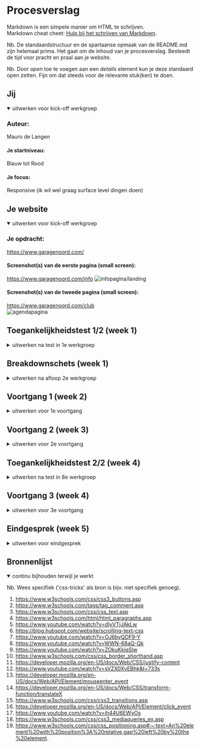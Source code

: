 # Procesverslag
Markdown is een simpele manier om HTML te schrijven.  
Markdown cheat cheet: [Hulp bij het schrijven van Markdown](https://github.com/adam-p/markdown-here/wiki/Markdown-Cheatsheet).

Nb. De standaardstructuur en de spartaanse opmaak van de README.md zijn helemaal prima. Het gaat om de inhoud van je procesverslag. Besteedt de tijd voor pracht en praal aan je website.

Nb. Door *open* toe te voegen aan een *details* element kun je deze standaard open zetten. Fijn om dat steeds voor de relevante stuk(ken) te doen.





## Jij

<details open>
  <summary>uitwerken voor kick-off werkgroep</summary>

  ### Auteur:
Mauro de Langen

  #### Je startniveau:
Blauw tot Rood

  #### Je focus:
Responsive  (ik wil wel graag surface level dingen doen)

</details>





## Je website

<details open>
  <summary>uitwerken voor kick-off werkgroep</summary>

  ### Je opdracht:
   https://www.garagenoord.com/

  #### Screenshot(s) van de eerste pagina (small screen):
  https://www.garagenoord.com/info
  <img src="readme-images/mobile_info.png" alt="infopagina/landing">

  #### Screenshot(s) van de tweede pagina (small screen):
https://www.garagenoord.com/club  
  <img src="readme-images/mobile_club.png" alt="agendapagina">

</details>



## Toegankelijkheidstest 1/2 (week 1)

<details>
  <summary>uitwerken na test in 1e werkgroep</summary>

  ### Bevindingen
De website opent meteen op de span, een herhalende tekst, de gebruiker hoort dus heel vaak 'garage noord'




  #### Screenreader

  de screenreader geeft de naam van alle links in de nav en geeft aan waar ze heen gaan.
  alle items in de nav zijn h2 items. de tekst op de pagina heeft geen headings, alleen p's
  alles wordt voorgelezen als de bestandsnamen, je hoort dus vaak 'underscore'

  Hier een omschrijving van hoe het opgelost kan worden (met indien nodig afbeeldingen)


  #### Muis en Toetsenbord
  je komt met een toetsenbord niet uit de nav

  de muis in combinatie met reader geeft aan of links al bezocht zijn of nog niet

  Hier een omschrijving van hoe het opgelost kan worden (met indien nodig afbeeldingen)


  #### Motoriek (shocks, elastiekjes)
  Hier korte omschrijving (met indien nodig afbeeldingen)

  Hier een omschrijving van hoe het opgelost kan worden (met indien nodig afbeeldingen)


  #### Visueel (brillen, contrast, kleurenblind, dark/light).
  Hier korte omschrijving (met indien nodig afbeeldingen)

  Hier een omschrijving van hoe het opgelost kan worden (met indien nodig afbeeldingen)

</details>



## Breakdownschets (week 1)

<details>
  <summary>uitwerken na afloop 2e werkgroep</summary>

  ### de hele pagina:
  <img src="readme-images/breakdown_info_desktop.png"  alt="breakdown van desktop info">

  <img src="readme-images/breakdown_club.png"  alt="breakdown van desktop info">


  ### dynamisch deel (bijv menu):
  <img src="readme-images/dynamisch.gif">

  ### wellicht nog een dynamisch deel (bijv filter):
  <img src="readme-images/dummy-plaatje.jpg" width="375px" alt="breakdown van nog een dynamisch deel">

</details>





## Voortgang 1 (week 2)

<details>
  <summary>uitwerken voor 1e voortgang</summary>

  ### Stand van zaken
  hier dit ging goed & dit was lastig (neem ook screenshots op van delen van je website en code)


  ### Agenda voor meeting
  samen met je groepje opstellen

  | student 1      | student 2          | student 3    | student 4        |
  | ---            | ---                | ---          | ---              |
  | dit bespreken  | en dit             | en ik dit    | en dan ik dat    |
  | en dat ook nog | dit als er tijd is | nog een punt | dit wil ik zeker |
  | ...            | ...                | ...          | ...              |


  ### Verslag van meeting
  hier na afloop snel de uitkomsten van de meeting vastleggen

  - punt 1
  - punt 2
  - nog een punt
  - ...

</details>





## Voortgang 2 (week 3)

<details>
  <summary>uitwerken voor 2e voortgang</summary>

  ### Stand van zaken
  hier dit ging goed & dit was lastig (neem ook screenshots op van delen van je website en code)


  ### Agenda voor meeting
  samen met je groepje opstellen

  | Mauro           |
  Vragen fed
  Uitlijnen helften
  Linker helft is niet 100% maar heeft nog ruimte beneden
  Hoe coveren helften hele pagina
  Hoe responsive tekst header

  semantiek

  Items vullen niet de hele pagina (Groen in blauw)

  Stein               

  Chelsey              |

  Kenneth    |



  ### Verslag van meeting
  hier na afloop snel de uitkomsten van de meeting vastleggen

  ik heb doorgewerkt met Sanne en Kenneth en ik heb hulp gekregen met het maken van een grid

  <img src="readme-images/5.screenshot_club.png" width="375px" alt="bummer">

</details>





## Toegankelijkheidstest 2/2 (week 4)

<details>
  <summary>uitwerken na test in 8e werkgroep</summary>

  ### Bevindingen
  Pijltjes doen niets -> pagina refresh

  Lijst met social links leest bestandsnamen voor  -> alt opgeven

  List item club pagina leest hij een getal voor moet niet X geen fix gevonden want is ::before

  Focus within dingetje - was tijdelijk en niet echt bij mij van toepassing

  Button op index is wel/geen link?  -> was link naar download

  Relatief pad absoluut pad -> goed opletten op github

  Colom gap row gap

  Custom properties -> gefixt

  P tel link + email >>>>>>>>>. contact

  screenreader werkt goed en leest alle koppen voor.

</details>





## Voortgang 3 (week 4)

<details>
  <summary>uitwerken voor 3e voortgang</summary>

  ### Stand van zaken
  hier dit ging goed & dit was lastig (neem ook screenshots op van delen van je website en code)

De screenshots van mijn code heb ik als tekst opgeslagen bij mijn notitites


  ### Agenda voor meeting
  samen met je groepje opstellen

  | student 1      | student 2          | student 3    | student 4        |
  | ---            | ---                | ---          | ---              |
  | dit bespreken  | en dit             | en ik dit    | en dan ik dat    |
  | en dat ook nog | dit als er tijd is | nog een punt | dit wil ik zeker |
  | ...            | ...                | ...          | ...              |


  ### Verslag van meeting
  hier na afloop snel de uitkomsten van de meeting vastleggen

padding, border bottom-border top

verborgen h1

br -> meerdere p

huisregels er bij

img's in div

opening times -> ul

socials -> nav ul li

</details>





## Eindgesprek (week 5)

<details>
  <summary>uitwerken voor eindgesprek</summary>

  ### Je uitkomst - karakteristiek screenshots:


  <img src="readme-images/eindsite.gif"  alt="uitomst opdracht 1">


  ### Dit ging goed/Heb ik geleerd:
  Korte omschrijving met plaatjes
Mijn website was heel accuraat geworden en ik heb alles wat ik wilde aan de praat gekregen. Ik heb ook heel veel geleerd.


  ### Dit was lastig/Is niet gelukt:
het terugschuiven van mijn linkerhelft op de clubpagina was niet gelukt.
Ook is er een lijn van 1 px links van de club pagina.
ook al focussede (???) ik op surface plane de mobile versie was niet gelukt.
met name een werken hamburgermenu via een click

  <img src="readme-images/screenshot_pixel_links" width="375px" alt="bummer">
</details>





## Bronnenlijst

<details open>
  <summary>continu bijhouden terwijl je werkt</summary>

  Nb. Wees specifiek ('css-tricks' als bron is bijv. niet specifiek genoeg).

  1. https://www.w3schools.com/css/css3_buttons.asp
  2. https://www.w3schools.com/tags/tag_comment.asp
  3. https://www.w3schools.com/css/css_text.asp
  4. https://www.w3schools.com/html/html_paragraphs.asp
  5. https://www.youtube.com/watch?v=dIyVTjJAkLw
  6. https://blog.hubspot.com/website/scrolling-text-css
  7. https://www.youtube.com/watch?v=OJ6byQDF9-Y
  8. https://www.youtube.com/watch?v=WWN-68aQ-Qk
  8. https://www.youtube.com/watch?v=ZOkuKkiqSlw
  10. https://www.w3schools.com/css/css_border_shorthand.asp
  11. https://developer.mozilla.org/en-US/docs/Web/CSS/justify-content
  12. https://www.youtube.com/watch?v=sVZX0XvEBhk&t=733s
  13. https://developer.mozilla.org/en-US/docs/Web/API/Element/mouseenter_event
  14. https://developer.mozilla.org/en-US/docs/Web/CSS/transform-function/translateX
  15. https://www.w3schools.com/css/css3_transitions.asp
  16. https://developer.mozilla.org/en-US/docs/Web/API/Element/click_event
  17. https://www.youtube.com/watch?v=ih44U6EWyOs
  18. https://www.w3schools.com/css/css3_mediaqueries_ex.asp
  19. https://www.w3schools.com/css/css_positioning.asp#:~:text=An%20element%20with%20position%3A%20relative,gap%20left%20by%20the%20element.

</details>
